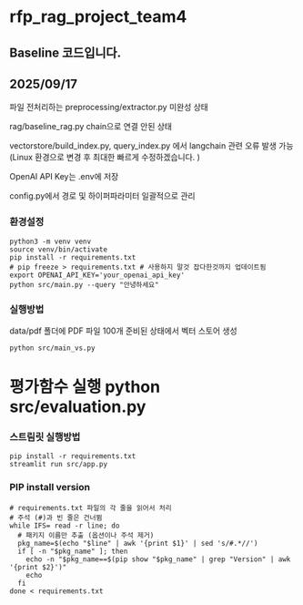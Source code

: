 # rfp_rag_project_team4

## Baseline 코드입니다. 

## 2025/09/17

파일 전처리하는 preprocessing/extractor.py 미완성 상태

rag/baseline_rag.py chain으로 연결 안된 상태

vectorstore/build_index.py, query_index.py 에서 langchain 관련 오류 발생 가능(Linux 환경으로 변경 후 최대한 빠르게 수정하겠습니다. )

OpenAI API Key는 .env에 저장

config.py에서 경로 및 하이퍼파라미터 일괄적으로 관리


### 환경설정 ###
```
python3 -m venv venv
source venv/bin/activate
pip install -r requirements.txt
# pip freeze > requirements.txt # 사용하지 말것 잡다한것까지 업데이트됨
export OPENAI_API_KEY='your_openai_api_key'
python src/main.py --query "안녕하세요"
```

### 실행방법 ###
data/pdf 폴더에 PDF 파일 100개 준비된 상태에서 벡터 스토어 생성
```
python src/main_vs.py
```
평가함수 실행
python src/evaluation.py
=======

### 스트림릿 실행방법 ###
```
pip install -r requirements.txt
streamlit run src/app.py
```

### PIP install version ###
```
# requirements.txt 파일의 각 줄을 읽어서 처리
# 주석 (#)과 빈 줄은 건너뜀
while IFS= read -r line; do
  # 패키지 이름만 추출 (옵션이나 주석 제거)
  pkg_name=$(echo "$line" | awk '{print $1}' | sed 's/#.*//')
  if [ -n "$pkg_name" ]; then
    echo -n "$pkg_name==$(pip show "$pkg_name" | grep "Version" | awk '{print $2}')"
    echo
  fi
done < requirements.txt
```
